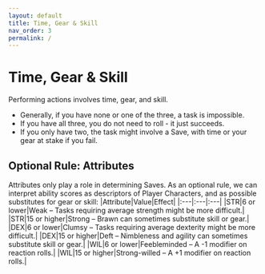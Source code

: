 ```yaml
---
layout: default
title: Time, Gear & Skill
nav_order: 3
permalink: /
---
```

# Time, Gear & Skill
Performing actions involves time, gear, and skill.
- Generally, if you have none or one of the three, a task is impossible.
- If you have all three, you do not need to roll - it just succeeds.
- If you only have two, the task might involve a Save, with time or your gear at stake if you fail.

## Optional Rule: Attributes
Attributes only play a role in determining Saves. As an optional rule, we can interpret ability scores as descriptors of Player Characters, and as possible substitutes for gear or skill:
|Attribute|Value|Effect|
|:---|:---|:---|
|STR|6 or lower|Weak – Tasks requiring average strength might be more difficult.|
|STR|15 or higher|Strong – Brawn can sometimes substitute skill or gear.|
|DEX|6 or lower|Clumsy – Tasks requiring average dexterity might be more difficult.|
|DEX|15 or higher|Deft – Nimbleness and agility can sometimes substitute skill or gear.|
|WIL|6 or lower|Feebleminded – A -1 modifier on reaction rolls.|
|WIL|15 or higher|Strong-willed – A +1 modifier on reaction rolls.|
